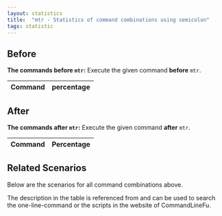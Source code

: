 ```yaml
---
layout: statistics
title:  "mtr - Statistics of command combinations using semicolon"
tags: statistic
---
```


## Before

__The commands before `mtr`:__  Execute the given command __before__ `mtr`.

| Command | percentage |
|--------|--------|



## After

__The commands after `mtr`:__ Execute the given command __after__ `mtr`.

| Command | Percentage | 
|-------|--------|



## Related Scenarios

Below are the scenarios for all command combinations above.

The description in the table is referenced from and can be used to search the one-line-command or the scripts in the website of CommandLineFu.




